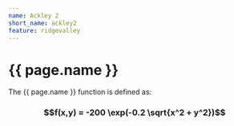 ```yaml
---
name: Ackley 2
short_name: ackley2
feature: ridgevalley
---
```

# {{ page.name }}

The {{ page.name }} function is defined as:

### $$f(x,y) = -200 \exp(-0.2 \sqrt{x^2 + y^2})$$
